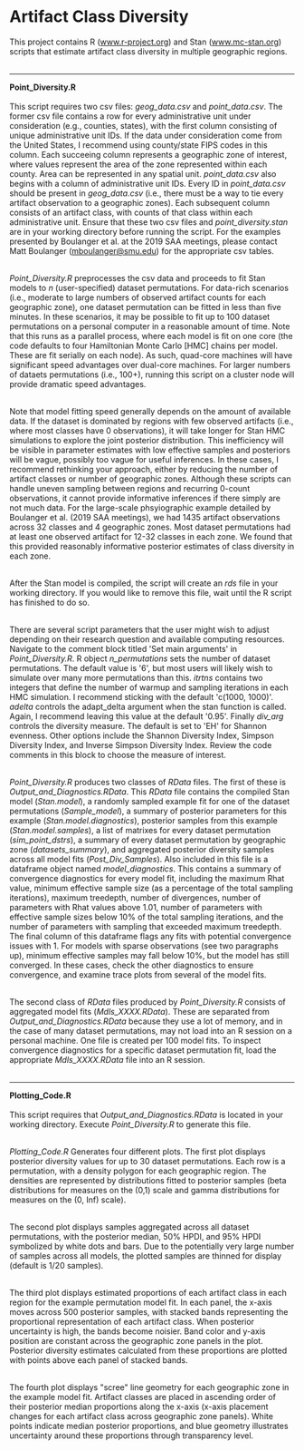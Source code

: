 # Artifact Class Diversity
This project contains R (www.r-project.org) and Stan (www.mc-stan.org) scripts that estimate artifact class diversity in multiple geographic regions.<br><br>

<hr>

<b>Point_Diversity.R</b><br><br>
This script requires two csv files: <i>geog_data.csv</i> and <i>point_data.csv</i>. The former csv file contains a row for every administrative unit under consideration (e.g., counties, states), with the first column consisting of unique administrative unit IDs. If the data under consideration come from the United States, I recommend using county/state FIPS codes in this column. Each succeeing column represents a geographic zone of interest, where values represent the area of the zone represented within each county. Area can be represented in any spatial unit. <i>point_data.csv</i> also begins with a column of administrative unit IDs. Every ID in <i>point_data.csv</i> should be present in <i>geog_data.csv</i> (i.e., there must be a way to tie every artifact observation to a geographic zones). Each subsequent column consists of an artifact class, with counts of that class within each administrative unit. Ensure that these two csv files and <i>point_diversity.stan</i> are in your working directory before running the script. For the examples presented by Boulanger et al. at the 2019 SAA meetings, please contact Matt Boulanger (mboulanger@smu.edu) for the appropriate csv tables.<br><br>

<i>Point_Diversity.R</i> preprocesses the csv data and proceeds to fit Stan models to <i>n</i> (user-specified) dataset permutations. For data-rich scenarios (i.e., moderate to large numbers of observed artifact counts for each geographic zone), one dataset permutation can be fitted in less than five minutes. In these scenarios, it may be possible to fit up to 100 dataset permutations on a personal computer in a reasonable amount of time. Note that this runs as a parallel process, where each model is fit on one core (the code defaults to four Hamiltonian Monte Carlo [HMC] chains per model. These are fit serially on each node). As such, quad-core machines will have significant speed advantages over dual-core machines. For larger numbers of dataets permutations (i.e., 100+), running this script on a cluster node will provide dramatic speed advantages.<br><br>

Note that model fitting speed generally depends on the amount of available data. If the dataset is dominated by regions with few observed artifacts (i.e., where most classes have 0 observations), it will take longer for Stan HMC simulations to explore the joint posterior distribution. This inefficiency will be visible in parameter estimates with low effective samples and posteriors will be vague, possibly too vague for useful inferences. In these cases, I recommend rethinking your approach, either by reducing the number of artifact classes or number of geographic zones. Although these scripts can handle uneven sampling between regions and recurring 0-count observations, it cannot provide informative inferences if there simply are not much data. For the large-scale phsyiographic example detailed by Boulanger et al. (2019 SAA meetings), we had 1435 artifact observations across 32 classes and 4 geographic zones. Most dataset permutations had at least one observed artifact for 12-32 classes in each zone. We found that this provided reasonably informative posterior estimates of class diversity in each zone.<br><br>

After the Stan model is compiled, the script will create an <i>rds</i> file in your working directory. If you would like to remove this file, wait until the R script has finished to do so.<br><br>

There are several script parameters that the user might wish to adjust depending on their research question and available computing resources. Navigate to the comment block titled 'Set main arguments' in <i>Point_Diversity.R</i>. R object <i>n_permutations</i> sets the number of dataset permutations. The default value is '6', but most users will likely wish to simulate over many more permutations than this. <i>itrtns</i> contains two integers that define the number of warmup and sampling iterations in each HMC simulation. I recommend sticking with the default 'c(1000, 1000)'. <i>adelta</i> controls the adapt_delta argument when the stan function is called. Again, I recommend leaving this value at the default '0.95'. Finally <i>div_arg</i> controls the diversity measure. The default is set to 'EH' for Shannon evenness. Other options include the Shannon Diversity Index, Simpson Diversity Index, and Inverse Simpson Diversity Index. Review the code comments in this block to choose the measure of interest.<br><br>

<i>Point_Diversity.R</i> produces two classes of <i>RData</i> files. The first of these is <i>Output_and_Diagnostics.RData</i>. This <i>RData</i> file contains the compiled Stan model (<i>Stan.model</i>), a randomly sampled example fit for one of the dataset permutations (<i>Sample_model</i>), a summary of posterior parameters for this example (<i>Stan.model.diagnostics</i>), posterior samples from this example (<i>Stan.model.samples</i>), a list of matrixes for every dataset permutation (<i>sim_point_dstrs</i>), a summary of every dataset permutation by geographic zone (<i>datasets_summary</i>), and aggregated posterior diversity samples across all model fits (<i>Post_Div_Samples</i>). Also included in this file is a dataframe object named <i>model_diagnostics</i>. This contains a summary of convergence diagnostics for every model fit, including the maximum Rhat value, minimum effective sample size (as a percentage of the total sampling iterations), maximum treedepth, number of divergences, number of parameters with Rhat values above 1.01, number of parameters with effective sample sizes below 10% of the total sampling iterations, and the number of parameters with sampling that exceeded maximum treedepth. The final column of this dataframe flags any fits with potential convergence issues with 1. For models with sparse observations (see two paragraphs up), minimum effective samples may fall below 10%, but the model has still converged. In these cases, check the other diagnostics to ensure convergence, and examine trace plots from several of the model fits.<br><br>

The second class of <i>RData</i> files produced by <i>Point_Diversity.R</i> consists of aggregated model fits (<i>Mdls_XXXX.RData</i>). These are separated from <i>Output_and_Diagnostics.RData</i> because they use a lot of memory, and in the case of many dataset permutations, may not load into an R session on a personal machine. One file is created per 100 model fits. To inspect convergence diagnostics for a specific dataset permutation fit, load the appropriate <i>Mdls_XXXX.RData</i> file into an R session.<br><br>

<hr>

<b>Plotting_Code.R</b><br><br>
This script requires that <i>Output_and_Diagnostics.RData</i> is located in your working directory. Execute <i>Point_Diversity.R</i> to generate this file.<br><br>

<i>Plotting_Code.R</i> Generates four different plots. The first plot displays posterior diversity values for up to 30 dataset permutations. Each row is a permutation, with a density polygon for each geographic region. The densities are represented by distributions fitted to posterior samples (beta distributions for measures on the (0,1) scale and gamma distributions for measures on the (0, Inf) scale).<br><br>

The second plot displays samples aggregated across all dataset permutations, with the posterior median, 50% HPDI, and 95% HPDI symbolized by white dots and bars. Due to the potentially very large number of samples across all models, the plotted samples are thinned for display (default is 1/20 samples).<br><br>

The third plot displays estimated proportions of each artifact class in each region for the example permutation model fit. In each panel, the x-axis moves across 500 posterior samples, with stacked bands representing the proportional representation of each artifact class. When posterior uncertainty is high, the bands become noisier. Band color and y-axis position are constant across the geographic zone panels in the plot. Posterior diversity estimates calculated from these proportions are plotted with points above each panel of stacked bands.<br><br>

The fourth plot displays "scree" line geometry for each geographic zone in the example model fit. Artifact classes are placed in ascending order of their posterior median proportions along the x-axis (x-axis placement changes for each artifact class across geographic zone panels). White points indicate median posterior proportions, and blue geometry illustrates uncertainty around these proportions through transparency level.
